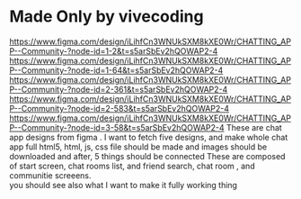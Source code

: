 # Made Only by vivecoding  
https://www.figma.com/design/iLihfCn3WNUkSXM8kXE0Wr/CHATTING_APP--Community-?node-id=1-2&t=s5arSbEv2hQOWAP2-4
https://www.figma.com/design/iLihfCn3WNUkSXM8kXE0Wr/CHATTING_APP--Community-?node-id=1-64&t=s5arSbEv2hQOWAP2-4
https://www.figma.com/design/iLihfCn3WNUkSXM8kXE0Wr/CHATTING_APP--Community-?node-id=2-361&t=s5arSbEv2hQOWAP2-4
https://www.figma.com/design/iLihfCn3WNUkSXM8kXE0Wr/CHATTING_APP--Community-?node-id=2-583&t=s5arSbEv2hQOWAP2-4
https://www.figma.com/design/iLihfCn3WNUkSXM8kXE0Wr/CHATTING_APP--Community-?node-id=3-58&t=s5arSbEv2hQOWAP2-4
These are chat app designs from figma . I want to fetch five designs, and make whole chat app 
full html5, html, js, css file should be made and images should be downloaded and after, 5 things should be connected 
These are composed of start screen, chat rooms list, and friend search, chat room , and communitie screeens.  
you should see also what 
I want to make it fully working thing
